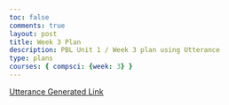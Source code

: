 ```yaml
---
toc: false
comments: true
layout: post
title: Week 3 Plan
description: PBL Unit 1 / Week 3 plan using Utterance
type: plans
courses: { compsci: {week: 3} }
---
```


[Utterance Generated Link](https://github.com/nighthawkcoders/student/issues/16)